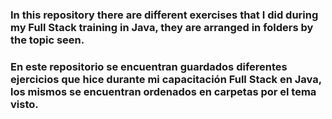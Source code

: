 ### In this repository there are different exercises that I did during my Full Stack training in Java, they are arranged in folders by the topic seen.
### En este repositorio se encuentran guardados diferentes ejercicios que hice durante mi capacitación Full Stack en Java, los mismos se encuentran ordenados en carpetas por el tema visto.
